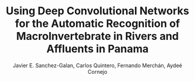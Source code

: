 ---
paperId: 1
author: Javier E. Sanchez-Galan, Carlos Quintero, Fernando Merchán, Aydeé Cornejo
publicationauthor: Sanchez-Galan, J. E. et al.
title: Using Deep Convolutional Networks for the Automatic Recognition of MacroInvertebrate in Rivers and Affluents in Panama
pdf: --
poster: --
alt: --
type: Oral & Poster
topic: Machine Learning Applications
link: --
conference: neurips
year: 2018
tags: neurips-2018
location: --
---
